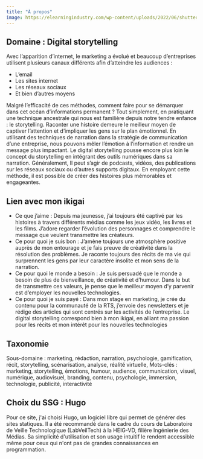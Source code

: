 ```yaml
---
title: "À propos"
image: https://elearningindustry.com/wp-content/uploads/2022/06/shutterstock_2081153782.jpg
---
```


## Domaine : Digital storytelling

Avec l’apparition d’internet, le marketing a évolué et beaucoup d’entreprises utilisent plusieurs canaux différents afin d’atteindre les audiences :

- L’email
- Les sites internet
- Les réseaux sociaux
- Et bien d’autres moyens

Malgré l’efficacité de ces méthodes, comment faire pour se démarquer dans cet océan d’informations permanent ?
Tout simplement, en pratiquant une technique ancestrale qui nous est familière depuis notre tendre enfance : le storytelling.
Raconter une histoire demeure le meilleur moyen de captiver l’attention et d’impliquer les gens sur le plan émotionnel. En utilisant des techniques de narration dans la stratégie de communication d’une entreprise, nous pouvons mêler l’émotion à l’information et rendre un message plus impactant.
Le digital storytelling pousse encore plus loin le concept du storytelling en intégrant des outils numériques dans sa narration. Généralement, Il peut s’agir de podcasts, vidéos, des publications sur les réseaux sociaux ou d’autres supports digitaux. En employant cette méthode, il est possible de créer des histoires plus mémorables et engageantes.

## Lien avec mon ikigai

- Ce que j’aime : Depuis ma jeunesse, j’ai toujours été captivé par les histoires à travers différents médias comme les jeux vidéo, les livres et les films. J’adore regarder l’évolution des personnages et comprendre le message que veulent transmettre les créateurs.
- Ce pour quoi je suis bon : J’amène toujours une atmosphère positive auprès de mon entourage et je fais preuve de créativité dans la résolution des problèmes. Je raconte toujours des récits de ma vie qui surprennent les gens par leur caractère insolite et mon sens de la narration.
- Ce pour quoi le monde a besoin : Je suis persuadé que le monde a besoin de plus de bienveillance, de créativité et d’humour. Dans le but de transmettre ces valeurs, je pense que le meilleur moyen d’y parvenir est d’employer les nouvelles technologies.
- Ce pour quoi je suis payé : Dans mon stage en marketing, je crée du contenu pour la communauté de la RTS, j’envoie des newsletters et je rédige des articles qui sont centrés sur les activités de l’entreprise.
  Le digital storytelling correspond bien à mon ikigai, en alliant ma passion pour les récits et mon intérêt pour les nouvelles technologies

## Taxonomie

Sous-domaine : marketing, rédaction, narration, psychologie, gamification, récit, storytelling, scénarisation, analyse, réalité virtuelle,
Mots-clés : marketing, storytelling, émotions, humour, audience, communication, visuel, numérique, audiovisuel, branding, contenu, psychologie, immersion, technologie, publicité, interactivité

## Choix du SSG : Hugo

Pour ce site, j'ai choisi Hugo, un logiciel libre qui permet de générer des sites statiques. Il a été recommandé dans le cadre du cours de Laboratoire de Veille Technologique (LabVeilTech) à la HEIG-VD, filière Ingénierie des Médias. Sa simplicité d'utilisation et son usage intuitif le rendent accessible même pour ceux qui n'ont pas de grandes connaissances en programmation.
